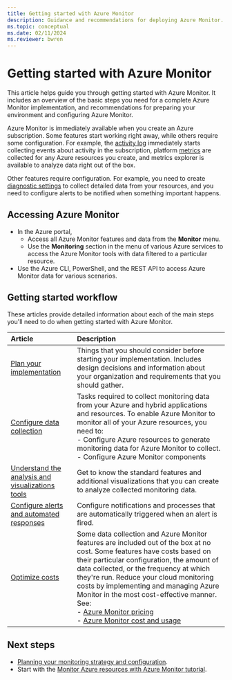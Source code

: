 ```yaml
---
title: Getting started with Azure Monitor
description: Guidance and recommendations for deploying Azure Monitor.
ms.topic: conceptual
ms.date: 02/11/2024
ms.reviewer: bwren
---
```


# Getting started with Azure Monitor

This article helps guide you through getting started with Azure Monitor. It includes an overview of the basic steps you need for a complete Azure Monitor implementation, and recommendations for preparing your environment and configuring Azure Monitor. 

Azure Monitor is immediately available when you create an Azure subscription. Some features start working right away, while others require some configuration. For example, the [activity log](./essentials/platform-logs-overview.md) immediately starts collecting events about activity in the subscription, platform [metrics](essentials/data-platform-metrics.md) are collected for any Azure resources you create, and metrics explorer is available to analyze data right out of the box.

Other features require configuration. For example, you need to create [diagnostic settings](essentials/diagnostic-settings.md) to collect detailed data from your resources, and you need to configure alerts to be notified when something important happens.

## Accessing Azure Monitor

- In the Azure portal, 
    - Access all Azure Monitor features and data from the **Monitor** menu.
    - Use the  **Monitoring** section in the menu of various Azure services to access the Azure Monitor tools with data filtered to a particular resource.
- Use the Azure CLI, PowerShell, and the REST API to access Azure Monitor data for various scenarios.

## Getting started workflow
These articles provide detailed information about each of the main steps you'll need to do when getting started with Azure Monitor.

| Article | Description |
|:---|:---|
| [Plan your implementation](best-practices-plan.md)|Things that you should consider before starting your implementation. Includes design decisions and information about your organization and requirements that you should gather.|
| [Configure data collection](best-practices-data-collection.md)|Tasks required to collect monitoring data from your Azure and hybrid applications and resources. To enable Azure Monitor to monitor all of your Azure resources, you need to:</br> - Configure Azure resources to generate monitoring data for Azure Monitor to collect.</br> - Configure Azure Monitor components |
| [Understand the analysis and visualizations tools](best-practices-analysis.md)|Get to know the standard features and additional visualizations that you can create to analyze collected monitoring data. |
| [Configure alerts and automated responses](./alerts/alerts-plan.md) |Configure notifications and processes that are automatically triggered when an alert is fired. |
| [Optimize costs](best-practices-cost.md) |Some data collection and Azure Monitor features are included out of the box at no cost. Some features have costs based on their particular configuration, the amount of data collected, or the frequency at which they're run. Reduce your cloud monitoring costs by implementing and managing Azure Monitor in the most cost-effective manner. See:</br>- [Azure Monitor pricing](https://azure.microsoft.com/pricing/details/monitor/)</br> - [Azure Monitor cost and usage](cost-usage.md)|

## Next steps

- [Planning your monitoring strategy and configuration](best-practices-plan.md).
- Start with the [Monitor Azure resources with Azure Monitor tutorial](essentials/monitor-azure-resource.md).
